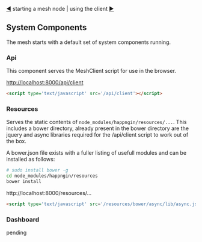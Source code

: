 [&#9664;](starting.md) starting a mesh node | using the client [&#9654;](client.md)

## System Components

The mesh starts with a default set of system components running.

### Api

This component serves the MeshClient script for use in the browser.

[http://localhost:8000/api/client](http://localhost:8000/api/client)
```html
<script type='text/javascript' src='/api/client'></script>
```

### Resources

Serves the static contents of `node_modules/happngin/resources/...`. This includes a bower directory, already present in the bower directory are the jquery and async libraries required for the /api/client script to work out of the box.

A bower.json file exists with a fuller listing of usefull modules and can be installed as follows: 

```bash
# sudo install bower -g
cd node_modules/happngin/resources
bower install
```

http://localhost:8000/resources/...

```html
<script type='text/javascript' src='/resources/bower/async/lib/async.js'></script>
```


### Dashboard



pending